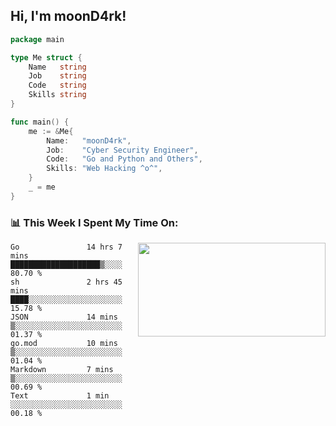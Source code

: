 <h2> Hi, I'm moonD4rk!</h2>

```go
package main

type Me struct {
	Name   string
	Job    string
	Code   string
	Skills string
}

func main() {
	me := &Me{
		Name:   "moonD4rk",
		Job:    "Cyber Security Engineer",
		Code:   "Go and Python and Others",
		Skills: "Web Hacking ^o^",
	}
	_ = me
}
```

<h3>📊 This Week I Spent My Time On:</h3>
<img align='right' src="https://github-readme-stats.vercel.app/api?username=moond4rk&show_icons=true&theme=radical", width="300" height="150">

<!--START_SECTION:waka-->

```text
Go               14 hrs 7 mins   ████████████████████▒░░░░   80.70 %
sh               2 hrs 45 mins   ████░░░░░░░░░░░░░░░░░░░░░   15.78 %
JSON             14 mins         ▒░░░░░░░░░░░░░░░░░░░░░░░░   01.37 %
go.mod           10 mins         ▒░░░░░░░░░░░░░░░░░░░░░░░░   01.04 %
Markdown         7 mins          ▒░░░░░░░░░░░░░░░░░░░░░░░░   00.69 %
Text             1 min           ░░░░░░░░░░░░░░░░░░░░░░░░░   00.18 %
```

<!--END_SECTION:waka-->

